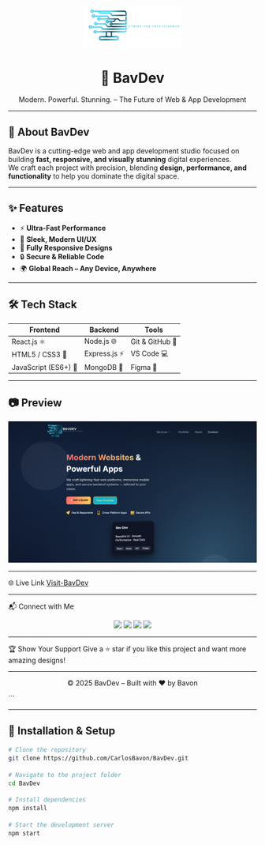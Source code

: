 <!-- Banner / Cover Image -->
<p align="center">
  <img src="./src/images/LOGO.png" alt="BavDev Logo" width="200"/>
</p>

<h1 align="center">🚀 BavDev</h1>
<p align="center">Modern. Powerful. Stunning. – The Future of Web & App Development</p>

---

## 📌 About BavDev
BavDev is a cutting-edge web and app development studio focused on building **fast, responsive, and visually stunning** digital experiences.  
We craft each project with precision, blending **design, performance, and functionality** to help you dominate the digital space.

---

## ✨ Features
- ⚡ **Ultra-Fast Performance**
- 🎨 **Sleek, Modern UI/UX**
- 📱 **Fully Responsive Designs**
- 🔒 **Secure & Reliable Code**
- 🌍 **Global Reach – Any Device, Anywhere**

---

## 🛠️ Tech Stack
| Frontend | Backend | Tools |
|----------|---------|-------|
| React.js ⚛️ | Node.js 🌐 | Git & GitHub 🐙 |
| HTML5 / CSS3 🎨 | Express.js ⚡ | VS Code 💻 |
| JavaScript (ES6+) 📜 | MongoDB 🍃 | Figma 🎯 |

---

## 📷 Preview
![BavDev Screenshot](src/images/Screenshot%202025-08-10%20011204.png)

---

🌐 Live Link
<a href="https://bavdev.vercel.app">Visit-BavDev</a>

---

📬 Connect with Me
<p align="center"> <a href="https://github.com/CarlosBavon" target="_blank"><img src="https://img.shields.io/badge/GitHub-000?logo=github&logoColor=white" /></a> <a href="https://x.com/bavon046" target="_blank"><img src="https://img.shields.io/badge/Twitter-1DA1F2?logo=twitter&logoColor=white" /></a> <a href="https://www.linkedin.com/in/bavon-carlos-868775367/" target="_blank"><img src="https://img.shields.io/badge/LinkedIn-0A66C2?logo=linkedin&logoColor=white" /></a> <a href="mailto:carlosbavon46@gmail.com" target="_blank"><img src="https://img.shields.io/badge/Email-D14836?logo=gmail&logoColor=white" /></a> </p>

---

🏆 Show Your Support
Give a ⭐ star if you like this project and want more amazing designs!

---

<p align="center">© 2025 BavDev – Built with ❤️ by Bavon</p> ```

---

## 🚀 Installation & Setup
```bash
# Clone the repository
git clone https://github.com/CarlosBavon/BavDev.git

# Navigate to the project folder
cd BavDev

# Install dependencies
npm install

# Start the development server
npm start

